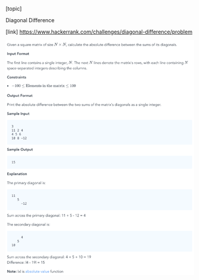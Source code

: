 [topic]

Diagonal Difference

[link]
https://www.hackerrank.com/challenges/diagonal-difference/problem


![Alt text](dd.png?raw=true "Title")